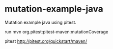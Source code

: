 # mutation-example-java
Mutation example java using pitest.

run
mvn org.pitest:pitest-maven:mutationCoverage

pitest
http://pitest.org/quickstart/maven/
